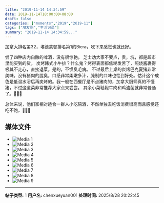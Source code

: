 ```yaml
---
title: "2019-11-14 14:34:59"
date: 2019-11-14T10:00:00+08:00
draft: false
categories: ["moments","2019","2019-11"]
tags: ["朋友圈","生活记录"]
summary: "2019-11-14 14:34:59..."
---
```


加拿大排名第32，埃德蒙顿排名第1的Biera，吃下来感觉也就还好。

尝了四种店内自酿的啤酒，没有很惊艳。
芝士劝大家不要点，贵，坑，都是超市里能买到的货。
炭烤韩式小牛排？什么鬼？烤得表面都焦糊发苦了，照烧酱裹得极其不走心，直接退菜。是的，不惯臭毛病。
不过最后上桌的炭烤巴克夏猪非常美味。没有猪肉的腥臭，口感非常柔嫩多汁，腌制的口味也恰到好处。估计这个成色是低温水浴后再炭烤的。我一般在西餐厅是不点猪肉的，加拿大厨师真的不懂猪，不过这道菜非常推荐大家点来尝尝。
其余小菜鞑靼牛肉和鸡油菌就非常普通了。🤦🏻‍♀️

总体来说，他们家相对适合一群人小吃陪酒，不然单独去吃饭消费很高而且感觉还吃不饱。🤷🏻‍♀️

## 媒体文件

- ![Media 1](/Moments/photos/2019-11-14/201911141434590.jpg)
- ![Media 2](/Moments/photos/2019-11-14/201911141434591.jpg)
- ![Media 3](/Moments/photos/2019-11-14/201911141434592.jpg)
- ![Media 4](/Moments/photos/2019-11-14/201911141434593.jpg)
- ![Media 5](/Moments/photos/2019-11-14/201911141434594.jpg)
- ![Media 6](/Moments/photos/2019-11-14/201911141434595.jpg)
- ![Media 7](/Moments/photos/2019-11-14/201911141434596.jpg)
- ![Media 8](/Moments/photos/2019-11-14/201911141434597.jpg)
- ![Media 9](/Moments/photos/2019-11-14/201911141434598.jpg)

---

**帖子类型:** 1
**用户名:** chenxueyuan001
**处理时间:** 2025/8/28 20:22:45